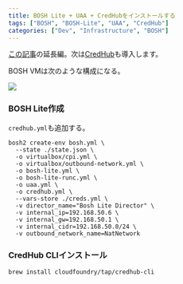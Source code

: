 ```yaml
---
title: BOSH Lite + UAA + CredHubをインストールする
tags: ["BOSH", "BOSH-Lite", "UAA", "CredHub"]
categories: ["Dev", "Infrastructure", "BOSH"]
---
```


[この記事](https://blog.ik.am/entries/428)の延長編。次は[CredHub](https://docs.pivotal.io/pivotalcf/1-11/credhub/)も導入します。

BOSH VMは次のような構成になる。

<img src="https://docs.pivotal.io/pivotalcf/1-11/credhub/images/bosh-deployment.png" />


### BOSH Lite作成

`credhub.yml`も追加する。

```
bosh2 create-env bosh.yml \
  --state ./state.json \
  -o virtualbox/cpi.yml \
  -o virtualbox/outbound-network.yml \
  -o bosh-lite.yml \
  -o bosh-lite-runc.yml \
  -o uaa.yml \
  -o credhub.yml \
  --vars-store ./creds.yml \
  -v director_name="Bosh Lite Director" \
  -v internal_ip=192.168.50.6 \
  -v internal_gw=192.168.50.1 \
  -v internal_cidr=192.168.50.0/24 \
  -v outbound_network_name=NatNetwork
```

### CredHub CLIインストール

```
brew install cloudfoundry/tap/credhub-cli
```
